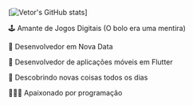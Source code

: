 [![Vetor's GitHub stats](https://github-readme-stats.vercel.app/api?username=Vet0r&show_icons=true&theme=chartreuse-dark)]

🕹️ Amante de Jogos Digitais (O bolo era uma mentira)

💚 Desenvolvedor em Nova Data

📱 Desenvolvedor de aplicações móveis em Flutter

🍎 Descobrindo novas coisas todos os dias

🧑🏽‍💻 Apaixonado por programação
